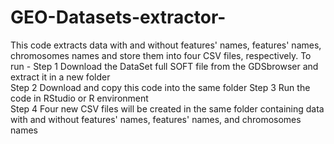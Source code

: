 # GEO-Datasets-extractor-
This code extracts data with and without features' names, features' names, chromosomes names and store them into four CSV files, respectively.  To run - 
Step 1
Download the DataSet full SOFT file from the GDSbrowser and extract it in a new folder  
Step 2 
Download and copy this code into the same folder 
Step 3 Run the code in RStudio or R environment  
Step 4 Four new CSV files will be created in the same folder containing data with and without features' names, features' names, and chromosomes names
